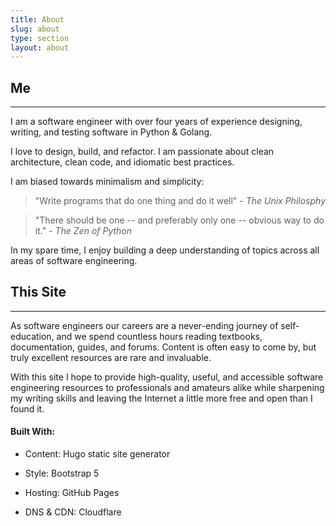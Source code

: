 ```yaml
---
title: About
slug: about
type: section
layout: about
---
```

## Me

---

I am a software engineer with over four years of experience designing, writing, and testing software in Python & Golang.

I love to design, build, and refactor. I am passionate about clean architecture, clean code, and idiomatic best practices.

I am biased towards minimalism and simplicity:

> "Write programs that do one thing and do it well" - _The Unix Philosphy_

> "There should be one -- and preferably only one -- obvious way to do it." - _The Zen of Python_

In my spare time, I enjoy building a deep understanding of topics across all areas of software engineering.


## This Site

---

As software engineers our careers are a never-ending journey of self-education, and we spend countless hours reading textbooks, documentation, guides, and forums. Content is often easy to come by, but truly excellent resources are rare and invaluable.

With this site I hope to provide high-quality, useful, and accessible software engineering resources to professionals and amateurs alike while sharpening my writing skills and leaving the Internet a little more free and open than I found it.

#### Built With:

* Content: Hugo static site generator

* Style: Bootstrap 5

* Hosting: GitHub Pages

* DNS & CDN: Cloudflare

